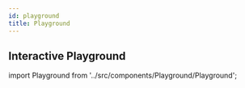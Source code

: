 ```yaml
---
id: playground
title: Playground
---
```


## Interactive Playground

import Playground from '../src/components/Playground/Playground';

<Playground />